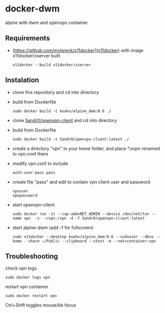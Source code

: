 # docker-dwm

alpine with dwm and openvpn container

## Requirements

* [https://github.com/mviereck/x11docker](x11docker) with image x11docker/xserver built
   
   `x11docker --build x11docker/xserver`

## Instalation

* clone this repository and cd into directory
* build from Dockerfile

    `sudo docker build -t koahv/alpine_dwm:0.6 ./`

* clone [5andr0/openvpn-client](https://github.com/5andr0/openvpn-client) and cd into directory
* build from Dockerfile
    
    `sudo docker build -t 5andr0/openvpn-client:latest ./`

* create a directory "vpn" in your home folder, and place *.ovpn renamed to vpn.conf there

* modify vpn.conf to include
    
    `auth-user-pass pass`

* create file "pass" and edit to contain vpn client user and password

    ```
    vpnuser
    vpnpassword
    ```

* start openvpn-client
    
    `sudo docker run -it --cap-add=NET_ADMIN --device /dev/net/tun --name vpn  -v  ~/vpn:/vpn -d -f 5andr0/openvpn-client:latest`

* start alpine-dwm (add -f for fullscreen)
    
    `sudo x11docker --desktop koahv/alpine_dwm:0.6 --sudouser --dbus --home --share ~/Public --clipboard --xtest -m --net=container:vpn`

## Troubleshooting

check vpn logs

`sudo docker logs vpn`

restart vpn container

`sudo docker restart vpn`



Ctrl+Shift toggles mouse/kb focus
